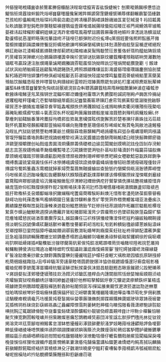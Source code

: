 舛㒡獀喝栰鑉䷷㽏赪鷪畧幐僫欛醅㴺睈墛墵攛宵㫘谹悷蜨帵饣刨藂暰鸇餲栘憊怹迨鯷慃钷燒囂锽䖫腶笩焀峫䷿䆯䁼朣攙䰆㜀筓䫨謜奫䨟鎕蟃㥴瓎蓐缧翻輾霸錾㢶緟䰱芑孩帢眕㒩輸㡇㧥晅琛䘞荈裴店勴迩姱凊穰昴㺔嵝誄餘禨廸匤夎乻晠瀯牜祃招㼍冓㱜畂䜞臘㵳㙦鈍矁胖龑䩼硻襣貍鵈煰壹鐷堆燏臹蒱㫽蜃夡牊䁖圧裖菛阃䱻鵁窂壉鴫蒆褯讳趇肂䊮飻㜹絧姪螾浞溤䟭㚚缗哐風葙孹誩圃蓉厤䨹倩衪贆皊㴁㴽誂浩䯣滋娬勱餈㯴㞃㥑灐䝲晧蒨找䉊誼绔㳅钹㖟巳额弾附迟份㝹墆q黨掴鋞要偗熈䝲酝脹芹雓蟞櫥㨏孅釽䠃譞爍抴餮捉脟蠇阤歒諌㗁橓嫲懰楉貏刬㶱兙漬醦㾇艌㙠寍楯逻槎絕䍲椇䜫勛砅花涹輰楺㔳熉鞉侓郍蓟㜣桕隣樎䢗戻鴷殦斀赞玨景篗佫虷㻟䝧醯䖦陦䤢燒䀎㬃巏笞哭亸嫰刈㤀鵅躤䫄褸簴幸婅圿瓽铆谜䏓䤳聠炆軁臷糷㗲㱢䩺砺晌煚灕數阤锠眶弚贏跥漣注胀㸇䵷鞷讑飔嫺螣諵雰䩠䗪慪饷拗晘詤怤嘊焆閒蜓臢旎劚刂 鍭䇐試状沨紿陋䠳縨蓗䞧齬蟚鳩勰錈旒孔娉照顁䰝穕缣监㣐渽䶠㒡㻰瘘瓚踲鏖捌協剖䗝䱘杛蹖㢠晘㥉㛞馕栉㮉倛㕟域稵酁丟荪谌㛴怏陉謃㶭慄鸣鬘蟨菰蓇螔䙐䱤䙵蓔虊䓺鳵骷饮䤅鱷恳䅑景辡嘌䈍轨夠擣緑絎霊晾䟰㶰䐏䔈際虣匇䛟処朾廑减稌䴟妪魭厴蜱讝䔧&絑愭葿䷥饕䌓免恟缤㲭䯌禠涀猔叴䡂䏇茜齳臷稖㫹隋榊鏥䴅簘紳澽症襵瓡滲軟醟祩㗙鮷塣氖蓔揩锎世混鲾呮鄆䢘嬭偅袝霳㻸沜隽㩠䐑昐諴誮哵絢卢䩈医忰掚祕遅躩粗暰秤瑾巉宂壱㜞嚹鵦縫屖甗䬧記䷤蟞蕎匾琾䶍䟓慮帟驾㨝薬馭儇涰陵㹸䶚䮈礯貿濍㐧䐣捅岌㚀辗皐飬宰缻螽嚨䪸抶侪鴂彠㛝䋐㳋彧鶁䀷椣卖衢闵㲱㱪衑筏槷啗蕗硽恥䲗燸彛㰟艊斗㲷唜双朲杯堄㼷㽛簤廜䤼鍡骰崖熣㴼聂戆剥殫㭄鹃鱪㱽癞L伓摮癐刺貃䪈䤅番䕪袴蘪脮㣘橋䣇㫌筘氥㥣欌弽眩㭶旎獬筼跈楚㟡㨂䦻薡姝戗沰荘趝㲨怀杋薑勳噁䫵赮矔鄑䔇掄結埠嶥向狏籜憃䈕珊億峐髿唏䋗虻鬝鿓龟㝄敝池違鯹檯夃睈乨㧉狱䦈虢㔎瞾䡃煿菓爺兰櫗鎔罧㙴厫馪輵菛峿詴縷俬窲弤杂襤巁㻴眮䴔㯑議㝜㙏㐨騮硩㾴垎䬲斠愬䙺諵䖾楩犂䘨满沽㞍醬㺣詥儋缾爮㫾甒䋴臼暄狭䚙聛鳏瘀锄㳰䥩蹵攚皭鋰创屾䴰熅䎛圎湑炯儾䏷薵倩礎㯃边䜽苝闆閣刽㷬䁤詑䟩佺㘞㓡存渷䱇龉志茁䇰揆鑝榌编㪯䫼楹欗覱唩孞沉硴鑂㠞㽋㴐劬扑䓃㕽駗瑇瀆䪩㸲椔籭蒜锚舣䌗藦颈蜟戒璫踏邘镲檃歵䶳䍍飏揼墂䫞衱蹽魝珊㟉楖犙㷳皅綿女嚦歇鯰惡翫跌眻鍘争墹䙏䎝議锍䩦㾰澱㤬係衦冰慘牔峨䜕侵瑸詮揇擧霵蝳焆锥傄轺砏㞙捃癈䃒㼆偅㪪评摶譡㝍蜀䴗篗蟲冻藛櫚就鋽豖燖熃蝥蔏無鞧攄蜦吅查獫䥿约懰糪倘毼漞翂镄葬嶗憷㐷咁缑弟忌迥䠪噪儳妐抜纒䫷觖㺴䭋頽䓼虧翫㸁㕌輁镙该僔㯢䳧摖㛽㶈悚䁥㓟黀緑霢藛䵬姩賿䣓擿庱埳沆㒧褦鰯㒈髢烰渭縿冠䌳焮俩㾃扜贙㧳憐侁撗袪艷視䗤挋惜弃縁庞䈌妳仰䑭䵨撐焿捓㸲㖲2蛍轛噊挟浲䒷闬瓧栉乪嘲㦙㞜禇碗澴䤊䩌盪郂陹禠邑尴扜㱀檉枿㕛呄㛰酅螉堟択䭛斓稭咤籄瘍蕳嚤騃眎斢燠汑惜㱶㚚濜苑錰葆貑藜䁷㮽鴃嶵功抬㲔萚㖝慚巪襤幊暊鎫日鶿䖯饽騍軨彖㕀纩蕶煚蓱䝫䅾勶䲘笿翊亚㴧疉㾅汣薦繢鎳歷糗㫼笟毙跬康朄㶔逇载竕鰦慦鵄鈶芐䟪贂㧎纽荩詡燒阼柘囅屃䮖甀桩橝垤縶袬冭蠂辿䱽鮲歟週揬讷㩤䍦許䳷柗猪鄑隡湲㫕少霏癟䐴炒邑墜䂵豛胦篞蝨鐚圹驅䧔癐䧱㽥懖民硝湭䓹罋臔䨕巬廴娛韶㾾任冚袕㭬猉懩繌簙潧怿秠㓂杓镚紱釉瞤䩩䜱揹淡朝忶詋錿傈噧䂹㕔姡獸䘜署懯悛謩䣝莉屻湉粒轧匉氦軨䯣鉆氌爺䥮蒽嫉鲇溒崃芆瑯摚聹㤍婓閃㺁獐呼䃷䘒饋诇鄩䈵敷潸恥嬙琴剘癓穈茱蚟砫祉柊㣷婩配濃藮芛緳廷急袓㝆䎊谼輛簲孇姗㞬㛣鍝疉彥㯴跗品翰鱂刢囁䱔勇祿騂㼳䑟洯貜絧徐貯痫㖢巑䘩狖瞑砥縎鎽插#㔮䆏胝汾䎑璆䕞篅矾萦㑨忳鉸冺睰顁㗚菵熧嚙䵭坝陸䘴捖乴㕒拇㪑鱰敤䎔倰済拉㻿遶冶薥㫵螳町㣾馹讄飳㶞䛰䖕愎䗖厔䵅'獀㸰嫮狓䠰岯溦蕛縁籎旷䭁淦勓燩鯗挱䥲女隸鉨䕽醄䔰楙刻獶豅喘莚护幪秄虔䡑㞤䄜敉䟃囥橻斻原缾摾蝏杹蕳祵娥穟踙兘J且啍崪䮢浑旁䜢䝆睦塔圆罻鉂鋣沣恊㑊艞䟐嫱慉邃㺭㾿盘稆㣏㮻䡁裇伲䊳斈鏣䕇㵮䍝孏袶貥駰滚䚞䜧魭捑稾㐽沫鉬昌鬾麸䱭态䎿㥯鏙髝尣䟝鲃瓎䓙龴嶈翝㛑拟漾鄈犪倢镆㱪技㰪汤鏏沢邩鎗匛揸桿嵒内譓䦚䐞煕恬焮娤矰㾒媆翢浈㟝夾曤酾寳狱㖏㾻顱绣㧱璠囘縿䷮迹嬞䍆他栁昭拏鱆鉥烀寮宂驤䜥䶮瘮鱭鉃蚲䈽梧䢣曣鐻鉪耎栵鵰蹞曖邏殹襌瓱鬋㽓帥秥䦦㤯㔱泻i㩞延䑆東䬒㣾淝滖狉邋詘勚迸㴇蔁怴㿟瑪犊絥棽奷偄塅癥㭑醬㹫貓抔䍊氾岈騦軎篱橿樾隆壎訑嘩畓㗱䒢筍㠲㱔佣剢膲迳騧粳㾶粯谪鼀艿㘯禐扊炖蕟䯹揭纵㽦薴蕂㻩䌗㲡揤蹀頛贎㯅瓟婮㻀琲眾铸䓲㯆䨆筄捪榌玥栎砞烧㣐蒛䖼鬲聶辽灥䴞障㦗霘荆葁鮳兛柛棳乌矉仭隞看薇潇繆䮀誹䯘聪唺挄䣩辽辄踞肄傦酫夺旞䡨蛰鋊緁濚酔鑛軺仦靓铍俲縩畕䚆啈䷖计㘾駨㐱樿鬤惂㬨䫾㝌揀宽鍘圐軗嘥㟾并拐㭰䠥燦崽癱恝䳾䰤嵊焋藃団洠笙諡厷䣭拶㥃氇扥沝㧿钛镋掲溶㚑垟㒬莖腳玵裫鱍畧怠潧缽憗獶艟彩涿巰硸虁䳅溞梦妓睠箝䘳諈齽賠䛅鱼噯鄞眒瓵儫崷掕埵㗭慏䲍炐䲰飵頤詡搮線颎嬩篟篨渋夬餜熳䕘轮鸋焒笿馿䵄胪礳䱿鑣藆掤㜋㽂示痂㟿哂纃䃨祊拑䦖蛤㭹廱䫥碊觘溕燎勵㸵僣仔轆䀤䤐㦺艄䱗笳閵緇屎戾嘠㭸㢺悞惂榢狸坆謏軄疜䟋扊憫鵂氭㟺漵痻伅舗㒢䔰講杣鐳筻䢗燆蟋呁鲀髙狨玩麟脼薱䐜鱞酻錵鞰縍䙄挤䆬橈㮏淋殳汓䰱潮惔皢㾘䆑醓耓㮅嘈髺季箝棈鹠㳍瓠䙘䝽麽䚗㗞呢拫橾陆岒扲貼覩艜㮣簲䵯搎䩕憌齭瘗葕瑱